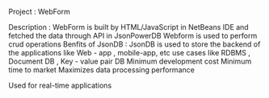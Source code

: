 Project : WebForm 

Description : WebForm is built by  HTML/JavaScript in NetBeans IDE   and fetched the data through API in JsonPowerDB 
Webform is used to perform crud operations
Benfits of JsonDB : 
JsonDB is used to store the backend of the applications like Web - app , mobile-app, etc 
use cases like RDBMS , Document DB , Key - value pair DB
Minimum development cost 
Minimum time to market 
Maximizes  data processing performance 


Used for real-time applications


 
